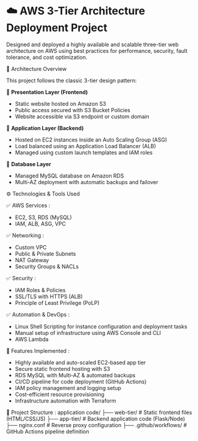 # ☁️ AWS 3-Tier Architecture Deployment Project

Designed and deployed a highly available and scalable three-tier web architecture on AWS using best practices for performance, security, fault tolerance, and cost optimization.

 🧩 Architecture Overview

This project follows the classic 3-tier design pattern:

 🔹 **Presentation Layer (Frontend)**  
  - Static website hosted on Amazon S3
  - Public access secured with S3 Bucket Policies
  - Website accessible via S3 endpoint or custom domain 

  🔹 **Application Layer (Backend)**  
  - Hosted on EC2 instances inside an Auto Scaling Group (ASG)  
  - Load balanced using an Application Load Balancer (ALB)  
  - Managed using custom launch templates and IAM roles  

 🔹 **Database Layer**  
  - Managed MySQL database on Amazon RDS  
  - Multi-AZ deployment with automatic backups and failover  


 ⚙️ Technologies & Tools Used

✅ AWS Services :
- EC2, S3, RDS (MySQL)
- IAM, ALB, ASG, VPC

✅ Networking :
- Custom VPC
- Public & Private Subnets
- NAT Gateway
- Security Groups & NACLs

✅ Security :
- IAM Roles & Policies
- SSL/TLS with HTTPS (ALB)
- Principle of Least Privilege (PoLP)

✅ Automation & DevOps :
- Linux Shell Scripting for instance configuration and deployment tasks
- Manual setup of infrastructure using AWS Console and CLI
- AWS Lambda 

🚀 Features Implemented :
-  Highly available and auto-scaled EC2-based app tier
-  Secure static frontend hosting with  S3
-  RDS MySQL with Multi-AZ & automated backups
-  CI/CD pipeline for code deployment (GitHub Actions)
-  IAM policy management and logging setup
-  Cost-efficient resource provisioning
-  Infrastructure automation with Terraform

  📁 Project Structure :
application code/
├── web-tier/ # Static frontend files (HTML/CSS/JS)
├── app-tier/ # Backend application code (Flask/Node)
├── nginx.conf # Reverse proxy configuration
├── .github/workflows/ # GitHub Actions pipeline definition

 
 



